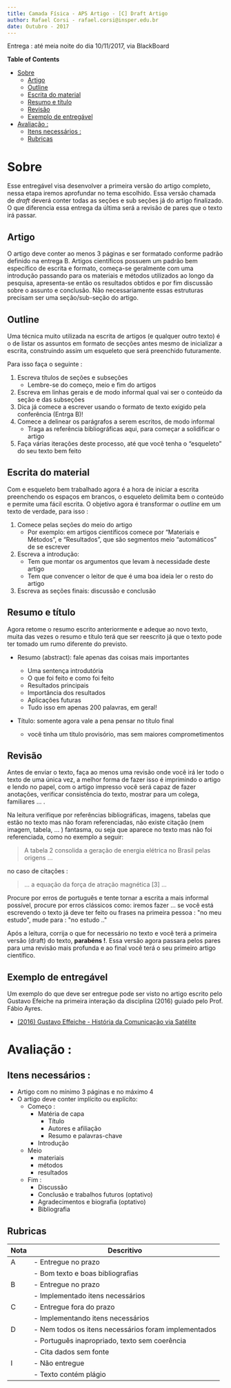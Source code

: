 ```yaml
---
title: Camada Física - APS Artigo - [C] Draft Artigo
author: Rafael Corsi - rafael.corsi@insper.edu.br
date: Outubro - 2017
---
```


Entrega : até meia noite do dia 10/11/2017, via BlackBoard

<!-- markdown-toc start - Don't edit this section. Run M-x markdown-toc-refresh-toc -->
**Table of Contents**

- [Sobre](#sobre)
    - [Artigo](#artigo)
    - [Outline](#outline)
    - [Escrita do material](#escrita-do-material)
    - [Resumo e título](#resumo-e-título)
    - [Revisão](#revisão)
    - [Exemplo de entregável](#exemplo-de-entregável)
- [Avaliação :](#avaliação-)
    - [Itens necessários :](#itens-necessários-)
    - [Rubricas](#rubricas)
<!-- markdown-toc end -->


# Sobre

Esse entregável visa desenvolver a primeira versão do artigo completo, nessa etapa iremos aprofundar no tema escolhido. Essa versão chamada de *draft* deverá conter todas as seções e sub seções já do artigo finalizado. O que diferencia essa entrega da última será a revisão de pares que o texto irá passar.

## Artigo

O artigo deve conter ao menos 3 páginas e ser formatado conforme padrão definido na entrega B. Artigos científicos possuem um padrão bem específico de escrita e formato, começa-se geralmente com uma introdução passando para os materiais e métodos utilizados ao longo da pesquisa, apresenta-se então os resultados obtidos e por fim discussão sobre o assunto e conclusão. Não necessariamente essas estruturas precisam ser uma seção/sub-seção do artigo.

## Outline

Uma técnica muito utilizada na escrita de artigos (e qualquer outro texto) é o de listar os assuntos em formato de secções antes mesmo de inicializar a escrita, construindo assim um esqueleto que será preenchido futuramente. 

Para isso faça o seguinte :

1. Escreva títulos de seções e subseções
    - Lembre-se do começo, meio e fim do artigos
1. Escreva em linhas gerais e de modo informal qual vai ser o conteúdo da seção e das subseções
1. Dica já comece a escrever usando o formato de texto exigido pela conferência (Entrga B)! 
1. Comece a delinear os parágrafos a serem escritos, de modo informal
     - Traga as referência bibliográficas aqui, para começar a solidificar o artigo
1. Faça várias iterações deste processo, até que você tenha o “esqueleto” do seu texto bem feito

## Escrita do material 

Com e esqueleto bem trabalhado agora é a hora de iniciar a escrita preenchendo os espaços em brancos, o esqueleto delimita bem o conteúdo e permite uma fácil escrita. O objetivo agora é transformar o *outline* em um texto de verdade, para isso :

1. Comece pelas seções do meio do artigo
    - Por exemplo: em artigos científicos comece por “Materiais e Métodos”, e “Resultados”, que são segmentos meio “automáticos” de se escrever
2. Escreva a introdução:
    - Tem que montar os argumentos que levam à necessidade deste artigo
    - Tem que convencer o leitor de que é uma boa ideia ler o resto do artigo
1. Escreva as seções finais: discussão e conclusão

## Resumo e título

Agora retome o resumo escrito anteriormente e adeque ao novo texto, muita das vezes o resumo e título terá que ser reescrito já que o texto pode ter tomado um rumo diferente do previsto.

- Resumo (abstract): fale apenas das coisas mais importantes
     - Uma sentença introdutória
     - O que foi feito e como foi feito
     - Resultados principais
     - Importância dos resultados
     - Aplicações futuras
     - Tudo isso em apenas 200 palavras, em geral!

- Título: somente agora vale a pena pensar no título final
     - você tinha um título provisório, mas sem maiores comprometimentos
     
## Revisão

Antes de enviar o texto, faça ao menos uma revisão onde você irá ler todo o texto de uma única vez, a melhor forma de fazer isso é imprimindo o artigo e lendo no papel, com o artigo impresso você será capaz de fazer anotações, verificar consistência do texto, mostrar para um colega, familiares ... . 

Na leitura verifique por referências bibliográficas, imagens, tabelas que estão no texto mas não foram referenciadas, não existe citação (nem imagem, tabela, ... ) fantasma, ou seja que aparece no texto mas não foi referenciada, como no exemplo a seguir:

> A tabela 2 consolida a geração de energia elétrica no Brasil pelas origens ...

no caso de citações :

> ... a equação da força de atração magnética [3] ...

Procure por erros de português e tente tornar a escrita a mais informal possível, procure por erros clássicos como: iremos fazer ... se você está escrevendo o texto já deve ter feito ou frases na primeira pessoa : "no meu estudo", mude para : "no estudo .."   

Após a leitura, corrija o que for necessário no texto e você terá a primeira versão (draft) do texto, **parabéns !**. Essa versão agora passara pelos pares para uma revisão mais profunda e ao final você terá o seu primeiro artigo científico.
 
## Exemplo de entregável 

Um exemplo do que deve ser entregue pode ser visto no artigo escrito pelo Gustavo Efeiche na primeira interação da disciplina (2016) guiado pelo Prof. Fábio Ayres.

- [(2016) Gustavo Effeiche - História da Comunicação via Satélite ](https://github.com/Insper/Camada-Fisica-Computacao/blob/master/3-Projetos/C-Draft-Artigo/GustavoEfeiche.pdf)
    
# Avaliação :

## Itens necessários :

- Artigo com no mínimo 3 páginas e no máximo 4
- O artigo deve conter implícito ou explícito:
    - Começo :
        - Matéria de capa
             - Título
             - Autores e afiliação
             - Resumo e palavras-chave
        - Introdução
    - Meio
        - materiais
        - métodos 
        - resultados
    - Fim : 
        - Discussão
        - Conclusão e trabalhos futuros (optativo)
        - Agradecimentos e biografia (optativo)
        - Bibliografia

## Rubricas

| Nota | Descritivo                                           |
|------|------------------------------------------------------|
| A    | - Entregue no prazo                                  |
|      | - Bom texto e boas bibliografias                     |
| B    | - Entregue no prazo                                  |
|      | - Implementado itens necessários                     |
| C    | - Entregue fora do prazo                             |
|      | - Implementando itens necessários                    |
| D    | - Nem todos os itens necessários foram implementados |
|      | - Português inapropriado, texto sem coerência        |
|      | - Cita dados sem fonte                               |
| I    | - Não entregue                                       |
|      | - Texto contém plágio                                |


